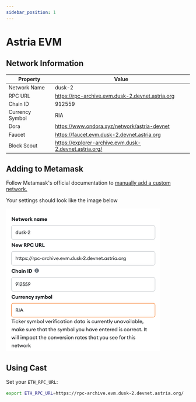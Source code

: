```yaml
---
sidebar_position: 1
---
```


# Astria EVM

## Network Information

| Property | Value |
|-----|-----|
| Network Name | dusk-2 |
| RPC URL | <https://rpc-archive.evm.dusk-2.devnet.astria.org> |
| Chain ID | 912559 |
| Currency Symbol | RIA |
| Dora | <https://www.ondora.xyz/network/astria-devnet> |
| Faucet | <https://faucet.evm.dusk-2.devnet.astria.org> |
| Block Scout | <https://explorer-archive.evm.dusk-2.devnet.astria.org/> |

## Adding to Metamask

Follow Metamask's official documentation to [manually add a custom network.](https://support.metamask.io/hc/en-us/articles/360043227612-How-to-add-a-custom-network-RPC#h_01G63GGJ83DGDRCS2ZWXM37CV5)

Your settings should look like the image below

![Metamask](assets/evm-metamask.png)

## Using Cast

Set your `ETH_RPC_URL`:

```bash
export ETH_RPC_URL=https://rpc-archive.evm.dusk-2.devnet.astria.org/
```
